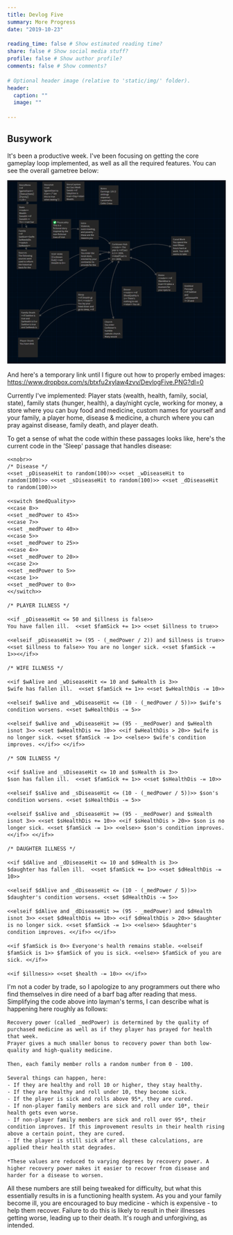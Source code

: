 ```yaml
---
title: Devlog Five
summary: More Progress
date: "2019-10-23"

reading_time: false # Show estimated reading time?
share: false # Show social media stuff?
profile: false # Show author profile?
comments: false # Show comments?

# Optional header image (relative to 'static/img/' folder).
header:
  caption: ""
  image: ""
 
---  
```

 
## Busywork


It's been a productive week. I've been focusing on getting the core gameplay loop implemented, as well as all the required features. You can see the overall gametree below:

![Overview](/static/img/DevlogFive.PNG)

And here's a temporary link until I figure out how to properly embed images: https://www.dropbox.com/s/btxfu2xylaw4zvv/DevlogFive.PNG?dl=0

Currently I've implemented: Player stats (wealth, health, family, social, state), family stats (hunger, health), a day/night cycle, working for money, a store where you can buy food and medicine, custom names for yourself and your family, a player home, disease & medicine, a church where you can pray against disease, family death, and player death.

To get a sense of what the code within these passages looks like, here's the current code in the 'Sleep' passage that handles disease: 	

~~~~
<<nobr>>
/* Disease */
<<set _pDiseaseHit to random(100)>> <<set _wDiseaseHit to random(100)>> <<set _sDiseaseHit to random(100)>> <<set _dDiseaseHit to random(100)>>

<<switch $medQuality>>
<<case 8>>
<<set _medPower to 45>>
<<case 7>>
<<set _medPower to 40>>
<<case 5>>
<<set _medPower to 25>>
<<case 4>>
<<set _medPower to 20>>
<<case 2>>
<<set _medPower to 5>>
<<case 1>>
<<set _medPower to 0>>
<</switch>>

/* PLAYER ILLNESS */

<<if _pDiseaseHit <= 50 and $illness is false>> 
You have fallen ill.  <<set $famSick += 1>> <<set $illness to true>> 

<<elseif _pDiseaseHit >= (95 - (_medPower / 2)) and $illness is true>> <<set $illness to false>> You are no longer sick. <<set $famSick -= 1>><</if>>

/* WIFE ILLNESS */

<<if $wAlive and _wDiseaseHit <= 10 and $wHealth is 3>> 
$wife has fallen ill.  <<set $famSick += 1>> <<set $wHealthDis -= 10>> 

<<elseif $wAlive and _wDiseaseHit <= (10 - (_medPower / 5))>> $wife's condition worsens. <<set $wHealthDis -= 5>>

<<elseif $wAlive and _wDiseaseHit >= (95 - _medPower) and $wHealth isnot 3>> <<set $wHealthDis += 10>> <<if $wHealthDis > 20>> $wife is no longer sick. <<set $famSick -= 1>> <<else>> $wife's condition improves. <</if>> <</if>>

/* SON ILLNESS */

<<if $sAlive and _sDiseaseHit <= 10 and $sHealth is 3>> 
$son has fallen ill.  <<set $famSick += 1>> <<set $sHealthDis -= 10>> 

<<elseif $sAlive and _sDiseaseHit <= (10 - (_medPower / 5))>> $son's condition worsens. <<set $sHealthDis -= 5>>

<<elseif $sAlive and _sDiseaseHit >= (95 - _medPower) and $sHealth isnot 3>> <<set $sHealthDis += 10>> <<if $sHealthDis > 20>> $son is no longer sick. <<set $famSick -= 1>> <<else>> $son's condition improves. <</if>> <</if>>

/* DAUGHTER ILLNESS */

<<if $dAlive and _dDiseaseHit <= 10 and $dHealth is 3>> 
$daughter has fallen ill.  <<set $famSick += 1>> <<set $dHealthDis -= 10>> 

<<elseif $dAlive and _dDiseaseHit <= (10 - (_medPower / 5))>> $daughter's condition worsens. <<set $dHealthDis -= 5>>

<<elseif $dAlive and _dDiseaseHit >= (95 - _medPower) and $dHealth isnot 3>> <<set $dHealthDis += 10>> <<if $dHealthDis > 20>> $daughter is no longer sick. <<set $famSick -= 1>> <<else>> $daughter's condition improves. <</if>> <</if>>

<<if $famSick is 0>> Everyone's health remains stable. <<elseif $famSick is 1>> $famSick of you is sick. <<else>> $famSick of you are sick. <</if>>

<<if $illness>> <<set $health -= 10>> <</if>>
~~~~

I'm not a coder by trade, so I apologize to any programmers out there who find themselves in dire need of a barf bag after reading that mess. Simplifying the code above into layman's terms, I can describe what is happening here roughly as follows:

~~~
Recovery power (called _medPower) is determined by the quality of purchased medicine as well as if they player has prayed for health that week.
Prayer gives a much smaller bonus to recovery power than both low-quality and high-quality medicine.

Then, each family member rolls a random number from 0 - 100.

Several things can happen, here:
- If they are healthy and roll 10 or higher, they stay healthy.
- If they are healthy and roll under 10, they become sick.
- If the player is sick and rolls above 95*, they are cured.
- If non-player family members are sick and roll under 10*, their health gets even worse.
- If non-player family members are sick and roll over 95*, their condition improves. If this improvement results in their health rising above a certain point, they are cured.
- If the player is still sick after all these calculations, are applied their health stat degrades.

*These values are reduced to varying degrees by recovery power. A higher recovery power makes it easier to recover from disease and harder for a disease to worsen.
~~~

All these numbers are still being tweaked for difficulty, but what this essentially results in is a functioning health system. As you and your family become ill, you are encouraged to buy medicine - which is expensive - to help them recover. Failure to do this is likely to result in their illnesses getting worse, leading up to their death. It's rough and unforgiving, as intended.


